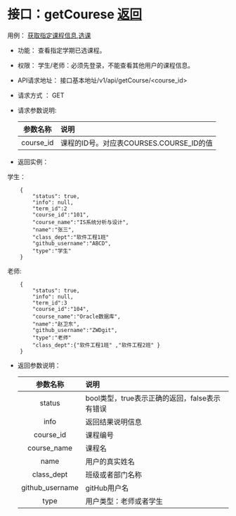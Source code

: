 ﻿<!-- markdownlint-disable MD033-->
<!-- 禁止MD033类型的警告 https://www.npmjs.com/package/markdownlint -->

# 接口：getCourese  [返回](../README.md)
用例： [获取指定课程信息](../用例/获取指定课程.md),[选课](../用例/选课.md)

- 功能：
    查看指定学期已选课程。
    
- 权限：
    学生/老师：必须先登录，不能查看其他用户的课程信息。    
    
- API请求地址： 
    接口基本地址/v1/api/getCourse/<course_id>

- 请求方式 ：
    GET
      
- 请求参数说明:        

  |参数名称|说明|
  |:---------:|:--------------------------------------------------------|      
  |course_id|课程的ID号。对应表COURSES.COURSE_ID的值|
  
- 返回实例：

学生：

        {         
            "status": true,
            "info": null,
            "term_id":2
            "course_id":"101",
            "course_name":"IS系统分析与设计",    
            "name":"张三",
            "class_dept":"软件工程1班"
            "github_username":"ABCD",
            "type":"学生"            
        }
        
老师:

        {         
            "status": true,
            "info": null,
            "term_id":3
            "course_id":"104",
            "course_name":"Oracle数据库",     
            "name":"赵卫东",
            "github_username":"ZWDgit",
            "type":"老师" 
            "class_dept":{"软件工程1班" ,"软件工程2班" }
        }
 
- 返回参数说明：    
 
  |参数名称|说明|
  |:---------:|:--------------------------------------------------------|      
  |status|bool类型，true表示正确的返回，false表示有错误|
  |info|返回结果说明信息|
  |course_id|课程编号|
  |course_name|课程名|
  |name|用户的真实姓名|  
  |class_dept|班级或者部门名称|
  |github_username|gitHub用户名|
  |type|用户类型：老师或者学生|

